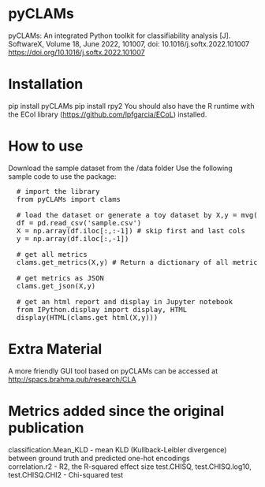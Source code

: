 # pyCLAMs

pyCLAMs: An integrated Python toolkit for classifiability analysis [J]. SoftwareX, Volume 18, June 2022, 101007, doi: 10.1016/j.softx.2022.101007  
https://doi.org/10.1016/j.softx.2022.101007

# Installation 

pip install pyCLAMs
pip install rpy2
You should also have the R runtime with the ECol library (https://github.com/lpfgarcia/ECoL) installed.

# How to use 

Download the sample dataset from the /data folder
Use the following sample code to use the package:

<pre>
  # import the library
  from pyCLAMs import clams

  # load the dataset or generate a toy dataset by X,y = mvg(md = 2)
  df = pd.read_csv('sample.csv')
  X = np.array(df.iloc[:,:-1]) # skip first and last cols
  y = np.array(df.iloc[:,-1])

  # get all metrics
  clams.get_metrics(X,y) # Return a dictionary of all metrics

  # get metrics as JSON
  clams.get_json(X,y)

  # get an html report and display in Jupyter notebook
  from IPython.display import display, HTML
  display(HTML(clams.get_html(X,y)))
</pre>

# Extra Material
A more friendly GUI tool based on pyCLAMs can be accessed at http://spacs.brahma.pub/research/CLA

# Metrics added since the original publication

classification.Mean_KLD - mean KLD (Kullback-Leibler divergence) between ground truth and predicted one-hot encodings  
correlation.r2 - R2, the R-squared effect size
test.CHISQ, test.CHISQ.log10, test.CHISQ.CHI2 - Chi-squared test
